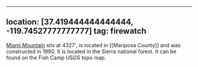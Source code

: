 
---
location: [37.419444444444444, -119.74527777777777]
tag: firewatch
---

[Miami Mountain](http://www.peakbagging.com/CALookoutPhotos/MiamiMtn.html) sits at 4327', is located in [[Mariposa County]] and was constructed in 1990. It is located in the Sierra national forest. It can be found on the Fish Camp USGS topo map.
